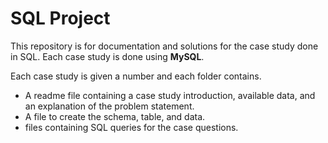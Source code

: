 # SQL Project

This repository is for documentation and solutions for the case study done in SQL. Each case study is done using **MySQL**.

Each case study is given a number and each folder contains.

- A readme file containing a case study introduction, available data, and an explanation of the problem statement.
- A file to create the schema, table, and data.
- files containing SQL queries for the case questions.
